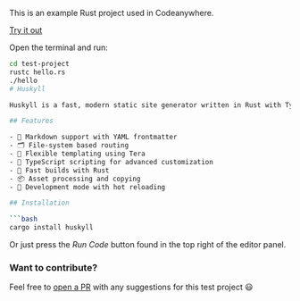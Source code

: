 This is an example Rust project used in Codeanywhere.

[Try it out](https://app.codeanywhere.com/#https://github.com/Codeanywhere-Templates/rust)

Open the terminal and run:
```sh
cd test-project
rustc hello.rs
./hello
# Huskyll

Huskyll is a fast, modern static site generator written in Rust with TypeScript scripting support. It transforms your markdown content into a fully functional static website while providing powerful customization options through TypeScript.

## Features

- 📝 Markdown support with YAML frontmatter
- 🗂 File-system based routing 
- 🎨 Flexible templating using Tera
- 📜 TypeScript scripting for advanced customization
- 🚀 Fast builds with Rust
- 📦 Asset processing and copying
- 🔄 Development mode with hot reloading

## Installation

```bash
cargo install huskyll
```
Or just press the *Run Code* button found in the top right of the editor panel.

### Want to contribute?

Feel free to [open a PR](https://github.com/Codeanywhere-Templates/rust) with any suggestions for this test project 😃

